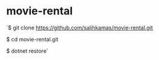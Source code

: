 # movie-rental

`$ git clone https://github.com/salihkamas/movie-rental.git
 
 $ cd movie-rental.git
 
 $ dotnet restore`
